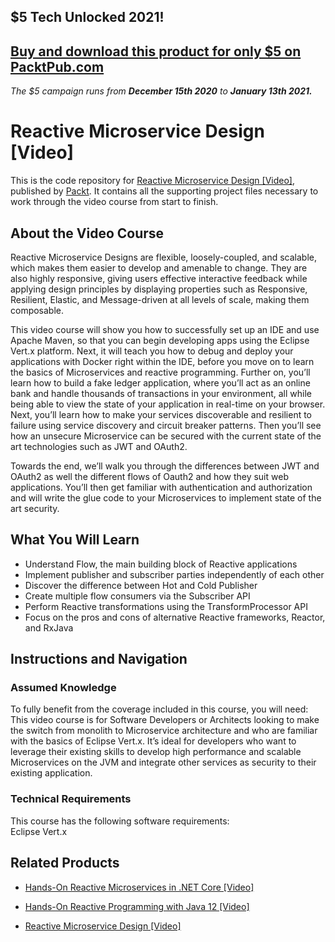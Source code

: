 ## $5 Tech Unlocked 2021!
[Buy and download this product for only $5 on PacktPub.com](https://www.packtpub.com/)
-----
*The $5 campaign         runs from __December 15th 2020__ to __January 13th 2021.__*

# Reactive Microservice Design [Video]
This is the code repository for [Reactive Microservice Design [Video]](https://www.packtpub.com/application-development/reactive-microservice-design-video?utm_source=github&utm_medium=repository&utm_campaign=9781788626378), published by [Packt](https://www.packtpub.com/?utm_source=github). It contains all the supporting project files necessary to work through the video course from start to finish.
## About the Video Course
Reactive Microservice Designs are flexible, loosely-coupled, and scalable, which makes them easier to develop and amenable to change. They are also highly responsive, giving users effective interactive feedback while applying design principles by displaying properties such as Responsive, Resilient, Elastic, and Message-driven at all levels of scale, making them composable.

This video course will show you how to successfully set up an IDE and use Apache Maven, so that you can begin developing apps using the Eclipse Vert.x platform. Next, it will teach you how to debug and deploy your applications with Docker right within the IDE, before you move on to learn the basics of Microservices and reactive programming. 
Further on, you’ll learn how to build a fake ledger application, where you’ll act as an online bank and handle thousands of transactions in your environment, all while being able to view the state of your application in real-time on your browser. Next, you’ll learn how to make your services discoverable and resilient to failure using service discovery and circuit breaker patterns. Then you’ll see how an unsecure Microservice can be secured with the current state of the art technologies such as JWT and OAuth2. 

Towards the end, we’ll walk you through the differences between JWT and OAuth2 as well the different flows of Oauth2 and how they suit web applications. You’ll then get familiar with authentication and authorization and will write the glue code to your Microservices to implement state of the art security. 

<H2>What You Will Learn</H2>
<DIV class=book-info-will-learn-text>
<UL>
<LI>Understand Flow, the main building block of Reactive applications 
<LI>Implement publisher and subscriber parties independently of each other 
<LI>Discover the difference between Hot and Cold Publisher 
<LI>Create multiple flow consumers via the Subscriber API 
<LI>Perform Reactive transformations using the TransformProcessor API 
<LI>Focus on the pros and cons of alternative Reactive frameworks, Reactor, and RxJava </LI></UL></DIV>

## Instructions and Navigation
### Assumed Knowledge
To fully benefit from the coverage included in this course, you will need:<br/>
This video course is for Software Developers or Architects looking to make the switch from monolith to Microservice architecture and who are familiar with the basics of Eclipse Vert.x. It’s ideal for developers who want to leverage their existing skills to develop high performance and scalable Microservices on the JVM and integrate other services as security to their existing application.
### Technical Requirements
This course has the following software requirements:<br/>
Eclipse Vert.x

## Related Products
* [Hands-On Reactive Microservices in .NET Core [Video]](https://www.packtpub.com/application-development/hands-reactive-microservices-net-core-3-video?utm_source=github&utm_medium=repository&utm_campaign=9781789952957)

* [Hands-On Reactive Programming with Java 12 [Video]](https://www.packtpub.com/application-development/hands-reactive-programming-java-12-video?utm_source=github&utm_medium=repository&utm_campaign=9781789808773)

* [Reactive Microservice Design [Video]](https://www.packtpub.com/application-development/reactive-microservice-design-video?utm_source=github&utm_medium=repository&utm_campaign=9781788626378)

